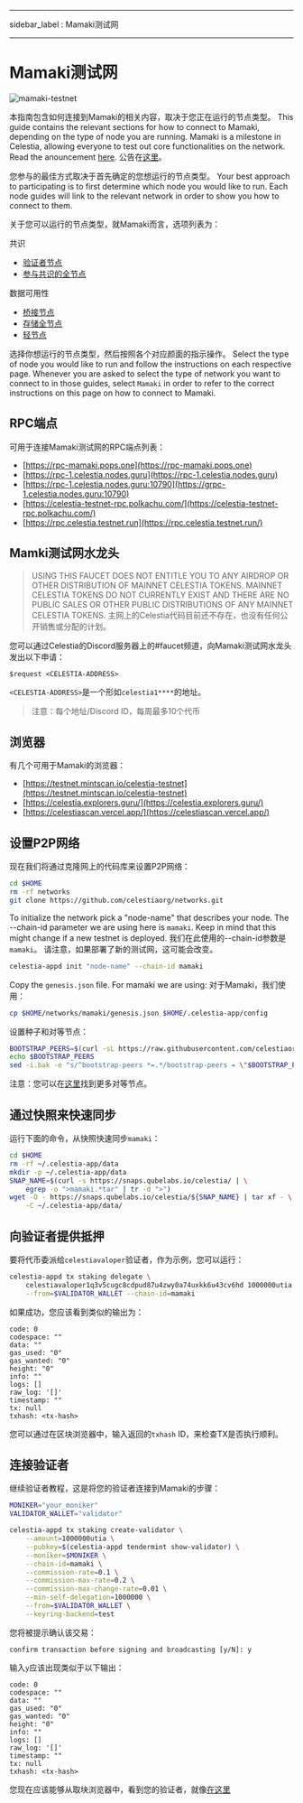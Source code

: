 - - -
sidebar_label : Mamaki测试网
- - -

# Mamaki测试网
<!-- markdownlint-disable MD013 -->

![mamaki-testnet](/img/mamaki.png)

本指南包含如何连接到Mamaki的相关内容，取决于您正在运行的节点类型。 This guide contains the relevant sections for how to connect to Mamaki, depending on the type of node you are running. Mamaki is a milestone in Celestia, allowing everyone to test out core functionalities on the network. Read the anouncement [here](https://blog.celestia.org/celestia-testnet-introduces-alpha-data-availability-api/). 公告在[这里](https://blog.celestia.org/celestia-testnet-introduces-alpha-data-availability-api/)。

您参与的最佳方式取决于首先确定的您想运行的节点类型。 Your best approach to participating is to first determine which node you would like to run. Each node guides will link to the relevant network in order to show you how to connect to them.

关于您可以运行的节点类型，就Mamaki而言，选项列表为：

共识

* [验证者节点](./validator-node.md)
* [参与共识的全节点](./consensus-full-node.md)

数据可用性

* [桥接节点](./bridge-node.md)
* [存储全节点](./full-storage-node.md)
* [轻节点](./light-node.md)

选择你想运行的节点类型，然后按照各个对应颜面的指示操作。 Select the type of node you would like to run and follow the instructions on each respective page. Whenever you are asked to select the type of network you want to connect to in those guides, select `Mamaki` in order to refer to the correct instructions on this page on how to connect to Mamaki.

## RPC端点

可用于连接Mamaki测试网的RPC端点列表：

* [https://rpc-mamaki.pops.one](https://rpc-mamaki.pops.one)
* [https://rpc-1.celestia.nodes.guru](https://rpc-1.celestia.nodes.guru)
* [https://rpc-1.celestia.nodes.guru:10790](https://grpc-1.celestia.nodes.guru:10790)
* [https://celestia-testnet-rpc.polkachu.com/](https://celestia-testnet-rpc.polkachu.com/)
* [https://rpc.celestia.testnet.run](https://rpc.celestia.testnet.run/)

## Mamki测试网水龙头

> USING THIS FAUCET DOES NOT ENTITLE YOU TO ANY AIRDROP OR OTHER DISTRIBUTION OF MAINNET CELESTIA TOKENS. MAINNET CELESTIA TOKENS DO NOT CURRENTLY EXIST AND THERE ARE NO PUBLIC SALES OR OTHER PUBLIC DISTRIBUTIONS OF ANY MAINNET CELESTIA TOKENS. 主网上的Celestia代码目前还不存在，也没有任何公开销售或分配的计划。

您可以通过Celestia的Discord服务器上的#faucet频道，向Mamaki测试网水龙头发出以下申请：

```text
$request <CELESTIA-ADDRESS>
```

`<CELESTIA-ADDRESS>`是一个形如`celestia1****`的地址。

> 注意：每个地址/Discord ID，每周最多10个代币

## 浏览器

有几个可用于Mamaki的浏览器：

* [https://testnet.mintscan.io/celestia-testnet](https://testnet.mintscan.io/celestia-testnet)
* [https://celestia.explorers.guru/](https://celestia.explorers.guru/)
* [https://celestiascan.vercel.app/](https://celestiascan.vercel.app/)

## 设置P2P网络

现在我们将通过克隆网上的代码库来设置P2P网络：

```sh
cd $HOME
rm -rf networks
git clone https://github.com/celestiaorg/networks.git
```

To initialize the network pick a "node-name" that describes your node. The --chain-id parameter we are using here is `mamaki`. Keep in mind that this might change if a new testnet is deployed. 我们在此使用的--chain-id参数是 `mamaki`。 请注意，如果部署了新的测试网，这可能会改变。

```sh
celestia-appd init "node-name" --chain-id mamaki
```

Copy the `genesis.json` file. For mamaki we are using: 对于Mamaki，我们使用：

```sh
cp $HOME/networks/mamaki/genesis.json $HOME/.celestia-app/config
```

设置种子和对等节点：

```sh
BOOTSTRAP_PEERS=$(curl -sL https://raw.githubusercontent.com/celestiaorg/networks/master/mamaki/bootstrap-peers.txt | tr -d '\n')
echo $BOOTSTRAP_PEERS
sed -i.bak -e "s/^bootstrap-peers *=.*/bootstrap-peers = \"$BOOTSTRAP_PEERS\"/" $HOME/.celestia-app/config/config.toml

```

注意：您可以在[这里](https://github.com/celestiaorg/networks/blob/master/mamaki/peers.txt)找到更多对等节点。

## 通过快照来快速同步

运行下面的命令，从快照快速同步`mamaki`：

```sh
cd $HOME
rm -rf ~/.celestia-app/data
mkdir -p ~/.celestia-app/data
SNAP_NAME=$(curl -s https://snaps.qubelabs.io/celestia/ | \
    egrep -o ">mamaki.*tar" | tr -d ">")
wget -O - https://snaps.qubelabs.io/celestia/${SNAP_NAME} | tar xf - \
    -C ~/.celestia-app/data/
```

## 向验证者提供抵押

要将代币委派给`celestiavaloper`验证者，作为示例，您可以运行：

```sh
celestia-appd tx staking delegate \
    celestiavaloper1q3v5cugc8cdpud87u4zwy0a74uxkk6u43cv6hd 1000000utia \
    --from=$VALIDATOR_WALLET --chain-id=mamaki
```

如果成功，您应该看到类似的输出为：

```console
code: 0
codespace: ""
data: ""
gas_used: "0"
gas_wanted: "0"
height: "0"
info: ""
logs: []
raw_log: '[]'
timestamp: ""
tx: null
txhash: <tx-hash>
```

您可以通过在区块浏览器中，输入返回的`txhash` ID，来检查TX是否执行顺利。

## 连接验证者

继续验证者教程，这是将您的验证者连接到Mamaki的步骤：

```sh
MONIKER="your_moniker"
VALIDATOR_WALLET="validator"

celestia-appd tx staking create-validator \
    --amount=1000000utia \
    --pubkey=$(celestia-appd tendermint show-validator) \
    --moniker=$MONIKER \
    --chain-id=mamaki \
    --commission-rate=0.1 \
    --commission-max-rate=0.2 \
    --commission-max-change-rate=0.01 \
    --min-self-delegation=1000000 \
    --from=$VALIDATOR_WALLET \
    --keyring-backend=test
```

您将被提示确认该交易：

```console
confirm transaction before signing and broadcasting [y/N]: y
```

输入`y`应该出现类似于以下输出：

```console
code: 0
codespace: ""
data: ""
gas_used: "0"
gas_wanted: "0"
height: "0"
info: ""
logs: []
raw_log: '[]'
timestamp: ""
tx: null
txhash: <tx-hash>
```

您现在应该能够从取块浏览器中，看到您的验证者，就像[在这里](https://celestia.explorers.guru/)
